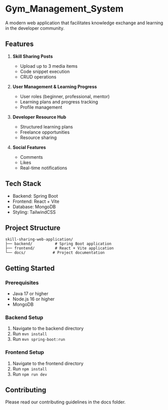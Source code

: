 # Gym_Management_System

A modern web application that facilitates knowledge exchange and learning in the developer community.

## Features

1. **Skill Sharing Posts**
   - Upload up to 3 media items
   - Code snippet execution
   - CRUD operations

2. **User Management & Learning Progress**
   - User roles (beginner, professional, mentor)
   - Learning plans and progress tracking
   - Profile management

3. **Developer Resource Hub**
   - Structured learning plans
   - Freelance opportunities
   - Resource sharing

4. **Social Features**
   - Comments
   - Likes
   - Real-time notifications

## Tech Stack

- Backend: Spring Boot
- Frontend: React + Vite
- Database: MongoDB
- Styling: TailwindCSS

## Project Structure

```
skill-sharing-web-application/
├── backend/          # Spring Boot application
├── frontend/         # React + Vite application
└── docs/            # Project documentation
```

## Getting Started

### Prerequisites

- Java 17 or higher
- Node.js 16 or higher
- MongoDB

### Backend Setup

1. Navigate to the backend directory
2. Run `mvn install`
3. Run `mvn spring-boot:run`

### Frontend Setup

1. Navigate to the frontend directory
2. Run `npm install`
3. Run `npm run dev`

## Contributing

Please read our contributing guidelines in the docs folder.
